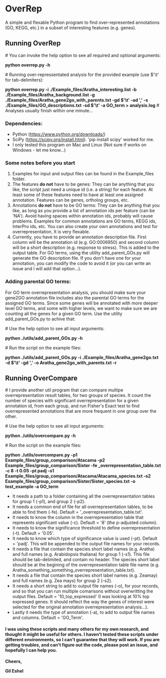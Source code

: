 # OverRep
A simple and flexable Python program to find over-represented annotations (GO, KEGG, etc.) in a subset of interesting features (e.g. genes).

## Running OverRep
\# You can invoke the help option to see all required and optional arguments:

**python overrep.py -h**

\# Running over-repressentated analysis for the provided example (use $'\\t' for tab-delimiters):

**python overrep.py -i ./Example_files/Aratha_interesting.list -b ./Example_files/Aratha_background.list -g ./Example_files/Aratha_gene2go_with_parents.txt -gd $'\t' -ad ',' -s ./Example_files/GO_descriptions.txt -sd $'\t' -a GO_term > analysis.log** # Analyses usually finish within one minute...

### Dependencies:
- Python (https://www.python.org/downloads/)
- SciPy (https://scipy.org/install.html). 'pip install scipy' worked for me.
- I only tested this program on Mac and Linux (Not sure if works on Windows - let me know...)

### Some notes before you start
1. Examples for input and output files can be found in the Example_files folder.
2. The features **do not** have to be genes: They can be anything that you like, the script just need a unique id (i.e. a string) for each feature. At least some of these features need to have at least one assigned annotation. Features can be genes, ortholog groups, etc.
3. Annotations **do not** have to be GO terms: They can be anything that you like, as long as you provide a list of annotation ids per feature (can be 'NA'). Avoid having spaces within annotation ids, probably will cause problems. Examples for common annotations are GO terms, KEGG ids, InterPro ids, etc. You can also create your own annotations and test for overrepresentation, It is very flexable. 
4. Currently, you have to provide an annotation description file. First column will be the annotation id (e.g. GO:0006950) and second column will be a short description (e.g. response to stress). This is added to the output table. For GO terms, using the utility add_parent_GOs.py will generate the GO description file. If you don't have one for your annotation, you can modify the code to avoid it (or you can write an issue and I will add that option...).

### Adding parental GO terms:
For GO term overrepresentation analysis, you should make sure your gene2GO annotation file includes also the parental GO terms for the assigned GO terms. Since some genes will be annotated with more deeper level GO terms, and some with higher levels, we want to make sure we are counting all the genes for a given GO term. Use the utility add_parent_GOs.py to achive that:

\# Use the help option to see all input arguments:

**python ./utils/add_parent_GOs.py -h**

\# Run the script on the example files:

**python ./utils/add_parent_GOs.py -i ./Example_files/Aratha_gene2go.txt -d $'\t' -gd ',' -o Aratha_gene2go_with_parents.txt -r**


## Running OverCompare
\# I provide another util program that can compare multipe overrepresentation result tables, for two groups of species. It count the number of species with significant overrepresentation for a given annotation id, from each group, and run Fisher's Exact test to find overrepresented annotations that are more frequent in one group over the other.

\# Use the help option to see all input arguments:

**python ./utils/overcompare.py -h**

\# Run the script on the example files:

**python ./utils/overcompare.py -p1 Example_files/group_comparison/Atacama -p2 Example_files/group_comparison/Sister -fe _overrepresentation_table.txt -c 8 -t 0.05 -pt padj -s1 Example_files/group_comparison/Atacama/Atacama_species.txt -s2 Example_files/group_comparison/Sister/Sister_species.txt -o test_example -a GO_term**

- It needs a path to a folder containing all the overrepresentation tables for group 1 (-p1), and group 2 (-p2).
- It needs a common end of file for all overrepresentation tables, to be able to find them (-fe). Default = '_overrepresentation_table.txt'.
- It needs to know the column in the overrepresentation table that represents significant value (-c). Default = '8' (the p-adjusted column).
- It needs to know the significance threshold to define overrepresentation (-t). Default = '0.05'.
- It needs to know which type of significance value is used (-pt). Default = 'padj'. This will be appended to the output file names for your records.
- It needs a file that contain the species short label names (e.g. Aratha) and full names (e.g. Arabidopsis thaliana) for group 1 (-s1). This file should be tab-delimited, and contain no header. The species short label should be at the begining of the overrepresentation table file name (e.g. Aratha_something_something_overrepresentation_table.txt).
- It needs a file that contain the species short label names (e.g. Zeamay) and full names (e.g. Zea mays) for group 2 (-s2).
- It needs a short string to add to output file names (-o), for your records, and so that you can run multiple comarisons without overwritting the output files. Default = '10_top_expressed' (I was looking at 10% top expressed genes. It should reflect the way the genes of interest were selected for the original annotation overrepresentation analysis...).
- Lastly it needs the type of annotation (-a), to add to output file names and columns. Default = 'GO_Term'.

#### I was using these scripts and many others for my own research, and thought it might be useful for others. I haven't tested these scripts under different environments, so I can't guarantee that they will work. If you are getting troubles, and can't figure out the code, please post an issue, and hopefully I can help you.


**Cheers,**

**Gil Eshel**
